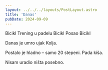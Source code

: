 ```yaml
---
layout: ../../../layouts/PostLayout.astro
title: 'Danas'
pubDate: 2024-09-09
---
```


Bicikl
Trening u padelu
Bicikl
Posao
Bicikl

Danas je umro ujak Kolja.

Postalo je hladno – samo 20 stepeni. Pada kiša.

Nisam uradio ništa posebno.
